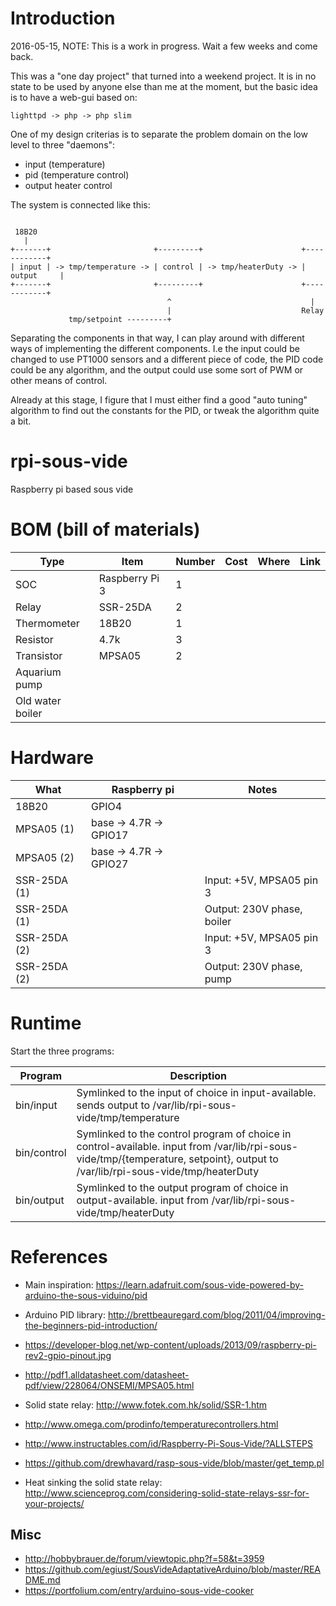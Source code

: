 # Introduction

2016-05-15, NOTE: This is a work in progress. Wait a few weeks and come back.


This was a "one day project" that turned into a weekend project. It is in no state to be used by anyone else than me at the moment, but the basic idea is to have a web-gui based on:

````
lighttpd -> php -> php slim
````

One of my design criterias is to separate the problem domain on the low level to three "daemons":

* input (temperature)
* pid (temperature control)
* output heater control

The system is connected like this:

```

 18B20
   |
+-------+                       +---------+                      +------------+
| input | -> tmp/temperature -> | control | -> tmp/heaterDuty -> | output     |
+-------+                       +---------+                      +------------+
                                   ^                               |
                                   |                             Relay
             tmp/setpoint ---------+
```


Separating the components in that way, I can play around with different ways of implementing the different components. I.e the input could be changed to use PT1000 sensors and a different piece of code, the PID code could be any algorithm, and the output could use some sort of PWM or other means of control.

Already at this stage, I figure that I must either find a good "auto tuning" algorithm to find out the constants for the PID, or tweak the algorithm quite a bit.

# rpi-sous-vide
Raspberry pi based sous vide

# BOM (bill of materials)

| Type | Item            | Number | Cost | Where | Link |
|-------|----------------|--------|------|-------|------|
| SOC   | Raspberry Pi 3 |      1 |      |       |      |
| Relay | SSR-25DA       |      2 |      |       |      |
| Thermometer | 18B20    |      1 |      |       |      |
| Resistor | 4.7k        |      3 |      |       |      |
| Transistor| MPSA05     |      2 |      |       |      |
| Aquarium pump |
| Old water boiler |


# Hardware

| What       | Raspberry pi | Notes |
|------------|--------------|-------|
| 18B20      | GPIO4        |       |
| MPSA05 (1) | base -> 4.7R -> GPIO17       | |
| MPSA05 (2) | base -> 4.7R -> GPIO27       |
| SSR-25DA (1)| | Input: +5V, MPSA05 pin 3 |
| SSR-25DA (1)| | Output: 230V phase, boiler |
| SSR-25DA (2)| | Input: +5V, MPSA05 pin 3 |
| SSR-25DA (2)| | Output: 230V phase, pump |

# Runtime




Start the three programs:

| Program | Description |
|---------|-------------|
| bin/input   | Symlinked to the input of choice in input-available. sends output to /var/lib/rpi-sous-vide/tmp/temperature                                                                               |
| bin/control | Symlinked to the control program of choice in control-available. input from /var/lib/rpi-sous-vide/tmp/{temperature, setpoint}, output to /var/lib/rpi-sous-vide/tmp/heaterDuty           |
| bin/output  | Symlinked to the output program of choice in output-available. input from /var/lib/rpi-sous-vide/tmp/heaterDuty                                                                           |

# References

* Main inspiration: https://learn.adafruit.com/sous-vide-powered-by-arduino-the-sous-viduino/pid
* Arduino PID library: http://brettbeauregard.com/blog/2011/04/improving-the-beginners-pid-introduction/

* https://developer-blog.net/wp-content/uploads/2013/09/raspberry-pi-rev2-gpio-pinout.jpg
* http://pdf1.alldatasheet.com/datasheet-pdf/view/228064/ONSEMI/MPSA05.html

* Solid state relay: http://www.fotek.com.hk/solid/SSR-1.htm
* http://www.omega.com/prodinfo/temperaturecontrollers.html
* http://www.instructables.com/id/Raspberry-Pi-Sous-Vide/?ALLSTEPS
* https://github.com/drewhavard/rasp-sous-vide/blob/master/get_temp.pl
* Heat sinking the solid state relay: http://www.scienceprog.com/considering-solid-state-relays-ssr-for-your-projects/

## Misc

* http://hobbybrauer.de/forum/viewtopic.php?f=58&t=3959
* https://github.com/egiust/SousVideAdaptativeArduino/blob/master/README.md
* https://portfolium.com/entry/arduino-sous-vide-cooker
